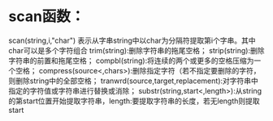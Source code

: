# scan函数：
scan(string,i,"char") 
表示从字串string中以char为分隔符提取第i个字串。其中char可以是多个字符组合
trim(string):删除字符串的拖尾空格；
strip(string):删除字符串的前置和拖尾空格；
compbl(string):将连续的两个或更多的空格压缩为一个空格；
compress(source<,chars>):删除指定字符（若不指定要删除的字符，则删除string中的全部空格；
tranwrd(source,target,replacement):对字符串中指定的字符值或字符串进行替换或消除；
substr(string,start<,length>):从string的第start位置开始提取字符串，length:要提取字符串的长度，若无length则提取start
